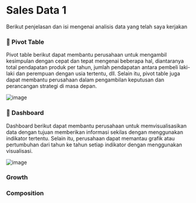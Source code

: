 # Sales Data 1
Berikut penjelasan dan isi mengenai analisis data yang telah saya kerjakan

### 📌 Pivot Table
Pivot table berikut dapat membantu perusahaan untuk mengambil kesimpulan dengan cepat dan tepat mengenai beberapa hal, diantaranya total pendapatan produk per tahun, jumlah pendapatan antara pembeli laki-laki dan perempuan dengan usia tertentu, dll. Selain itu, pivot table juga dapat membantu perusahaan dalam pengambilan keputusan dan perancangan strategi di masa depan.

![image](https://github.com/ahmad14022/sales-data-1/assets/100104854/10ffff67-d818-4ae4-99e7-91af16e37316)


### 📌 Dashboard
Dashboard berikut dapat membantu perusahaan untuk memvisualisasikan data dengan tujuan memberikan informasi sekilas dengan menggunakan indikator tertentu. Selain itu, perusahaan dapat memantau grafik atau pertumbuhan dari tahun ke tahun setiap indikator dengan menggunakan visualisasi.

![image](https://github.com/ahmad14022/sales-data-1/assets/100104854/3e27cb5d-f42a-4eea-8187-5c3743f1afd0)


### Growth


### Composition


